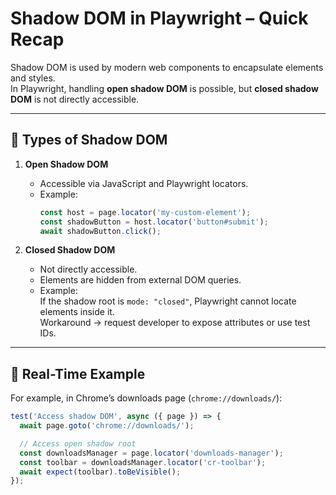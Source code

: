 # Shadow DOM in Playwright – Quick Recap

Shadow DOM is used by modern web components to encapsulate elements and styles.  
In Playwright, handling **open shadow DOM** is possible, but **closed shadow DOM** is not directly accessible.

---

## 🔹 Types of Shadow DOM

1. **Open Shadow DOM**  
   - Accessible via JavaScript and Playwright locators.
   - Example:
     ```ts
     const host = page.locator('my-custom-element');
     const shadowButton = host.locator('button#submit');
     await shadowButton.click();
     ```

2. **Closed Shadow DOM**  
   - Not directly accessible.
   - Elements are hidden from external DOM queries.
   - Example:  
     If the shadow root is `mode: "closed"`, Playwright cannot locate elements inside it.  
     Workaround → request developer to expose attributes or use test IDs.

---

## 🔹 Real-Time Example

For example, in Chrome’s downloads page (`chrome://downloads/`):

```ts
test('Access shadow DOM', async ({ page }) => {
  await page.goto('chrome://downloads/');

  // Access open shadow root
  const downloadsManager = page.locator('downloads-manager');
  const toolbar = downloadsManager.locator('cr-toolbar');
  await expect(toolbar).toBeVisible();
});

